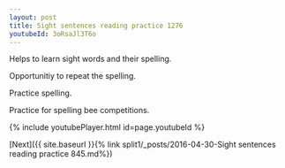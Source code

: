 ```yaml
---
layout: post
title: Sight sentences reading practice 1276
youtubeId: 3oRsaJl3T6o
---
```

 
 
Helps to learn sight words and their spelling.

Opportunitiy to repeat the spelling. 

Practice spelling. 
 
Practice for spelling bee competitions. 
 
{% include youtubePlayer.html id=page.youtubeId %}
 
 

[Next]({{ site.baseurl }}{% link  split1/_posts/2016-04-30-Sight sentences reading practice 845.md%})
 
